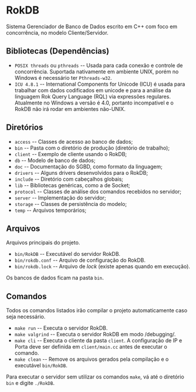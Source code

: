 RokDB
=====

Sistema Gerenciador de Banco de Dados escrito em C++
com foco em concorrência, no modelo Cliente/Servidor.

Bibliotecas (Dependências)
--------------------------

 * `POSIX threads` ou `pthreads` -- Usada para cada conexão e controle
 	de concorrência.  Suportada nativamente em ambiente UNIX, porém
	no Windows é necessário ter `Pthreads-w32`.
 * `ICU 4.8.1` -- International Components for Unicode (ICU) é usada
 	para trabalhar com dados codificados em unicode e para a análise
	da linguagem Rok Query Language (RQL) via expressões regulares.
	Atualmente no Windows a versão é 4.0, portanto incompativel e
	o RokDB não irá rodar em ambientes não-UNIX.


Diretórios
----------

 * `access` -- Classes de acesso ao banco de dados;
 * `bin` -- Pasta com o diretório de produção (diretório de trabalho);
 * `client` -- Exemplo de cliente usando o RokDB;
 * `db` -- Modelo de banco de dados;
 * `doc` -- Documentação do SGBD, como formato da linguagem;
 * `drivers` -- Alguns drivers desenvolvidos para o RokDB;
 * `include` -- Diretório com cabeçalhos globais;
 * `lib` -- Bibliotecas genéricas, como a de Socket;
 * `protocol` -- Classes de análise dos comandos recebidos no servidor;
 * `server` -- Implementação do servidor;
 * `storage` -- Classes de persistência do modelo;
 * `temp` -- Arquivos temporários;



Arquivos
--------

Arquivos principais do projeto.

 * `bin/RokDB` -- Executável do servidor RokDB.
 * `bin/rokdb.conf` -- Arquivo de configuração do RokDB.
 * `bin/rokdb.lock` -- Arquivo de _lock_ (existe apenas quando em execução).

Os bancos de dados ficam na pasta `bin`.

Comandos
--------

Todos os comandos listados irão compilar o projeto automaticamente caso
seja necessário.

 * `make run` -- Executa o servidor RokDB.
 * `make valgrind` -- Executa o servidor RokDB em modo /debugging/.
 * `make cli` -- Executa o cliente da pasta `client`.  A configuração de IP e 
 	Porta deve ser definida em `client/main.cc` antes de executar o 
	comando.
 * `make clean` -- Remove os arquivos gerados pela compilação e o
 	executável `bin/RokDB`.

Para executar o servidor sem utilizar os comandos `make`, vá até o diretório
`bin` e digite `./RokDB`.

